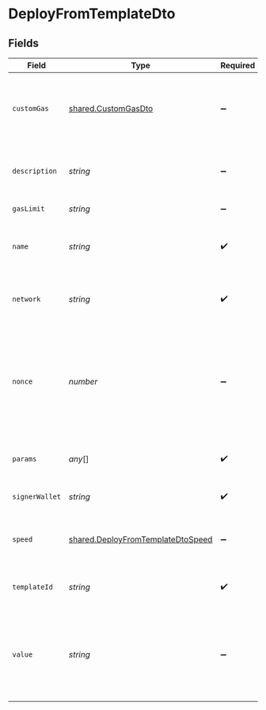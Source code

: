 # DeployFromTemplateDto


## Fields

| Field                                                                                         | Type                                                                                          | Required                                                                                      | Description                                                                                   | Example                                                                                       |
| --------------------------------------------------------------------------------------------- | --------------------------------------------------------------------------------------------- | --------------------------------------------------------------------------------------------- | --------------------------------------------------------------------------------------------- | --------------------------------------------------------------------------------------------- |
| `customGas`                                                                                   | [shared.CustomGasDto](../../models/shared/customgasdto.md)                                    | :heavy_minus_sign:                                                                            | Custom gas settings for deploy transaction, will be used if speed set to custom               |                                                                                               |
| `description`                                                                                 | *string*                                                                                      | :heavy_minus_sign:                                                                            | Contract description on Starton database (off-chain).                                         |                                                                                               |
| `gasLimit`                                                                                    | *string*                                                                                      | :heavy_minus_sign:                                                                            | Optional gas limit                                                                            |                                                                                               |
| `name`                                                                                        | *string*                                                                                      | :heavy_check_mark:                                                                            | Contract name on Starton database (off-chain).                                                | TestToken                                                                                     |
| `network`                                                                                     | *string*                                                                                      | :heavy_check_mark:                                                                            | Network of the smart contract you want to deploy.                                             | polygon-mumbai                                                                                |
| `nonce`                                                                                       | *number*                                                                                      | :heavy_minus_sign:                                                                            | Nonce manual setting, if nonce referenced, Starton relayer will not automaticly assign nonce. |                                                                                               |
| `params`                                                                                      | *any*[]                                                                                       | :heavy_check_mark:                                                                            | Smart contract constructor parameters.                                                        | TestToken,TEST,1000000000000000000000000,0x298e760768c8481780397eE28A127eAd584df4ee           |
| `signerWallet`                                                                                | *string*                                                                                      | :heavy_check_mark:                                                                            | Signer wallet of the transaction.                                                             | 0x298e760768c8481780397eE28A127eAd584df4ee                                                    |
| `speed`                                                                                       | [shared.DeployFromTemplateDtoSpeed](../../models/shared/deployfromtemplatedtospeed.md)        | :heavy_minus_sign:                                                                            | Gas Speed, by default on average, could be set at custom.                                     |                                                                                               |
| `templateId`                                                                                  | *string*                                                                                      | :heavy_check_mark:                                                                            | Starton Library template to deploy.                                                           | ERC20_META_TRANSACTION                                                                        |
| `value`                                                                                       | *string*                                                                                      | :heavy_minus_sign:                                                                            | If you want to put value in your smart contract deployment (Example: payable constructor)     |                                                                                               |